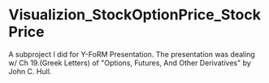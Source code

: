 # Visualizion_StockOptionPrice_StockPrice
A subproject I did for Y-FoRM Presentation. The presentation was dealing w/ Ch 19.(Greek Letters) of "Options, Futures, And Other Derivatives" by John C. Hull. 

